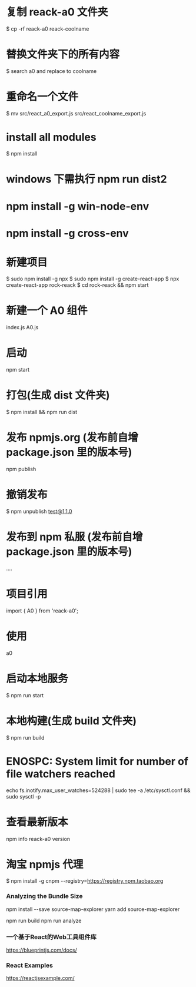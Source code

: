# 复制 reack-a0 文件夹
$ cp -rf reack-a0 reack-coolname

# 替换文件夹下的所有内容
$ search a0 and replace to coolname

# 重命名一个文件
$ mv src/react_a0_export.js src/react_coolname_export.js 

# install all modules
$ npm install


# windows 下需执行 npm run dist2
# npm install -g win-node-env
# npm install -g cross-env

# 新建项目
$ sudo npm install -g npx
$ sudo npm install -g create-react-app
$ npx create-react-app rock-reack
$ cd rock-reack && npm start 

# 新建一个 A0 组件
index.js A0.js

# 启动
npm start

# 打包(生成 dist 文件夹)
$ npm install && npm run dist

# 发布 npmjs.org (发布前自增 package.json 里的版本号)
npm publish

# 撤销发布
$ npm unpublish test@1.1.0

# 发布到 npm 私服 (发布前自增 package.json 里的版本号)
....

# 项目引用 
import { A0 } from 'reack-a0';

# 使用
<A0>a0</A0>

# 启动本地服务
$ npm run start

# 本地构建(生成 build 文件夹)
$ npm run build

# ENOSPC: System limit for number of file watchers reached
echo fs.inotify.max_user_watches=524288 | sudo tee -a /etc/sysctl.conf && sudo sysctl -p

# 查看最新版本
npm info reack-a0 version

# 淘宝 npmjs 代理
$ npm install -g cnpm --registry=https://registry.npm.taobao.org

### Analyzing the Bundle Size
npm install --save source-map-explorer
yarn add source-map-explorer

npm run build
npm run analyze

### 一个基于React的Web工具组件库
https://blueprintjs.com/docs/

### React Examples
https://reactjsexample.com/


